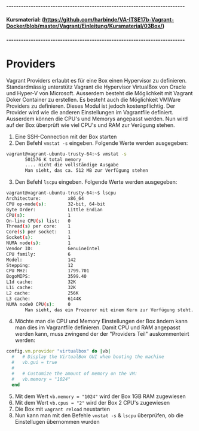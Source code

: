 #### -------------------------------------------------------------------------
#### Kursmaterial: (https://github.com/harbinde/VA-ITSE17b-Vagrant-Docker/blob/master/Vagrant/Einleitung/Kursmaterial/03Box/)
#### -------------------------------------------------------------------------

# Providers
Vagrant Providers erlaubt es für eine Box einen Hypervisor zu definieren. Standardmässig unterstütz Vagrant die Hypervisor VirtualBox von Oracle und Hyper-V von Microsoft. Ausserdem besteht die Möglichkeit mit Vagrant Doker Container zu erstellen. Es besteht auch die Möglichkeit VMWare Providers zu definieren. Dieses Modul ist jedoch kostenpflichtig. Der Provider wird wie die anderen Einstellungen im Vagrantfile definiert. Ausserdem können die CPU's und Memorys angepasst werden. Nun wird auf der Box überprüft wie viel CPU's und RAM zur Verügung stehen.
 
1) Eine SSH-Connection mit der Box starten
2) Den Befehl `vmstat -s` eingeben. Folgende Werte werden ausgegeben:
```bash
vagrant@vagrant-ubuntu-trusty-64:~$ vmstat -s
       501576 K total memory
       .... nicht die vollständige Ausgabe
       Man sieht, das ca. 512 MB zur Verfügung stehen
```
3) Den Befehl `lscpu` eingeben. Folgende Werte werden ausgegeben:
```bash
vagrant@vagrant-ubuntu-trusty-64:~$ lscpu
Architecture:          x86_64
CPU op-mode(s):        32-bit, 64-bit
Byte Order:            Little Endian
CPU(s):                1
On-line CPU(s) list:   0
Thread(s) per core:    1
Core(s) per socket:    1
Socket(s):             1
NUMA node(s):          1
Vendor ID:             GenuineIntel
CPU family:            6
Model:                 142
Stepping:              12
CPU MHz:               1799.701
BogoMIPS:              3599.40
L1d cache:             32K
L1i cache:             32K
L2 cache:              256K
L3 cache:              6144K
NUMA node0 CPU(s):     0
       Man sieht, das ein Prozeror mit einem Kern zur Verfügung steht.
```
4) Möchte man die CPU und Memory Einstellungen der Box ändern kann man dies im Vagrantfile definieren. Damit CPU und RAM angepasst werden kann, muss zwingend der der "Providers Teil" auskommenteirt werden:
```ruby
config.vm.provider "virtualbox" do |vb|
  #   # Display the VirtualBox GUI when booting the machine
  #   vb.gui = true
  #
  #   # Customize the amount of memory on the VM:
  #   vb.memory = "1024"
  end

```
5) Mit dem Wert `vb.memory = "1024"` wird der Box 1GB RAM zugewiesen
6) Mit dem Wert `vb.cpus = "2"` wird der Box 2 CPU's zugewiesen
7) Die Box mit `vagrant reload` neustarten
8) Nun kann man mit den Befehle `vmstat -s` & `lscpu` überprüfen, ob die Einstellugen übernommen wurden
   
